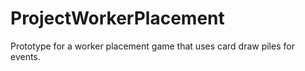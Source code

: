 # ProjectWorkerPlacement
 Prototype for a worker placement game that uses card draw piles for events.
